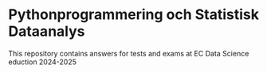 # Pythonprogrammering och Statistisk Dataanalys 
This repository contains answers for tests and exams at EC Data Science eduction 2024-2025